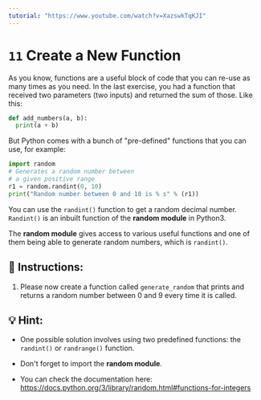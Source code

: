 ```yaml
---
tutorial: "https://www.youtube.com/watch?v=XazswkTqKJI"
---
```


# `11` Create a New Function

As you know, functions are a useful block of code that you can re-use as many times as you need. In the last exercise, you had a function that received two parameters (two inputs) and returned the sum of those. Like this:

```py
def add_numbers(a, b):
  print(a + b)
```

But Python comes with a bunch of "pre-defined" functions that you can use, for example:

```py
import random
# Generates a random number between
# a given positive range
r1 = random.randint(0, 10)
print("Random number between 0 and 10 is % s" % (r1))
```

You can use the `randint()` function to get a random decimal number. `Randint()` is an inbuilt function of the **random module** in Python3. 

The **random module** gives access to various useful functions and one of them being able to generate random numbers, which is `randint()`.

## 📝 Instructions:

1. Please now create a function called `generate_random` that prints and returns a random number between 0 and 9 every time it is called.

## 💡 Hint:

+ One possible solution involves using two predefined functions: the `randint()` or `randrange()` function.

+ Don't forget to import the **random module**.

+ You can check the documentation here: https://docs.python.org/3/library/random.html#functions-for-integers


